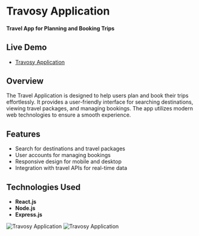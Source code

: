 # Travosy Application

#### Travel App for Planning and Booking Trips

## Live Demo
- [Travosy Application](https://sktravosy.vercel.app/)

## Overview
The Travel Application is designed to help users plan and book their trips effortlessly. It provides a user-friendly interface for searching destinations, viewing travel packages, and managing bookings. The app utilizes modern web technologies to ensure a smooth experience.

## Features
- Search for destinations and travel packages
- User accounts for managing bookings
- Responsive design for mobile and desktop
- Integration with travel APIs for real-time data

## Technologies Used
- **React.js**
- **Node.js**
- **Express.js**

![Travosy Application](https://res.cloudinary.com/dnhf2dbis/image/upload/v1729008417/Screenshot_2024-10-10_222006_wcudoi.png)
![Travosy Application](https://res.cloudinary.com/dnhf2dbis/image/upload/v1729430730/Screenshot_2024-10-21_185429_xusili.png)

